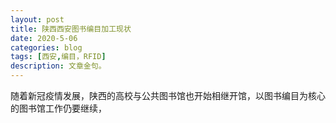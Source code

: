```yaml
---
layout: post
title: 陕西西安图书编目加工现状
date: 2020-5-06
categories: blog
tags: [西安,编目，RFID]
description: 文章金句。
---
```


随着新冠疫情发展，陕西的高校与公共图书馆也开始相继开馆，以图书编目为核心的图书馆工作仍要继续，












